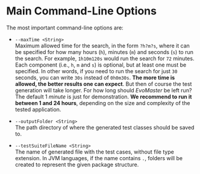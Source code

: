 # Main Command-Line Options

The most important command-line options are:

* `--maxTime <String>`        
Maximum allowed time for the search, in the form `?h?m?s`, where it can be specified for how many hours (`h`),
minutes (`m`) and seconds (`s`) to run the search.
For example, `1h10m120s` would run the search for `72` minutes. 
Each component (i.e., `h`, `m` and `s`) is optional, but at least one must be specified.
In other words, if you need to run the search for just `30` seconds, you can write `30s` instead of `0h0m30s`.
**The more time is allowed, the better results one can expect**.
But then of course the test generation will take longer.
For how long should _EvoMaster_ be left run?
The default 1 _minute_ is just for demonstration.
__We recommend to run it between 1 and 24 hours__, depending on the size and complexity
of the tested application.

* `--outputFolder <String>`   
The path directory of where the generated test classes 
should be saved to.
 

* `--testSuiteFileName <String>`             
The name of generated file with the test cases, 
without file type   extension. 
In JVM languages, if the name contains `.`, 
folders will be created to represent the given
package structure.

